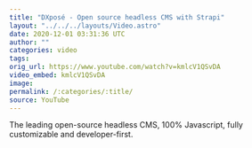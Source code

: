 ```yaml
---
title: "DXposé - Open source headless CMS with Strapi"
layout: "../../../layouts/Video.astro"
date: 2020-12-01 03:31:36 UTC
author: ""
categories: video
tags: 
orig_url: https://www.youtube.com/watch?v=kmlcV1QSvDA
video_embed: kmlcV1QSvDA
image:
permalink: /:categories/:title/
source: YouTube
---
```

The leading open-source headless CMS, 100% Javascript, fully customizable and developer-first.